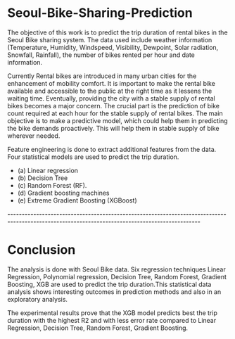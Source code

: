 # Seoul-Bike-Sharing-Prediction


The objective of this work is to predict the trip duration of rental bikes in the Seoul Bike sharing system. The data used include weather information (Temperature, Humidity, Windspeed, Visibility, Dewpoint, Solar radiation, Snowfall, Rainfall), the number of bikes rented per hour and date information.

Currently Rental bikes are introduced in many urban cities for the enhancement of mobility comfort. It is important to make the rental bike available and accessible to the public at the right time as it lessens the waiting time. Eventually, providing the city with a stable supply of rental bikes becomes a major concern. The crucial part is the prediction of bike count required at each hour for the stable supply of rental bikes. The main objective is to make a predictive model, which could help them in predicting the bike demands proactively. This will help them in stable supply of bike wherever needed.

Feature engineering is done to extract additional features from the data. Four statistical models are used to predict the trip duration. 
* (a) Linear regression 
* (b) Decision Tree 
* (c) Random Forest (RF). 
* (d) Gradient boosting machines 
* (e) Extreme Gradient Boosting (XGBoost)


**-----------------------------------------------------------------------------------------------------------------------------------------------**
# Conclusion
The analysis is done with Seoul Bike data. Six regression techniques Linear Regression, Polynomial regression, Decision Tree, Random Forest, Gradient Boosting, XGB are used to predict the trip duration.This statistical data analysis shows interesting outcomes in prediction methods and also in an exploratory analysis.

The experimental results prove that the XGB model predicts best the trip duration with the highest R2 and with less error rate compared to Linear Regression, Decision Tree, Random Forest, Gradient Boosting.
